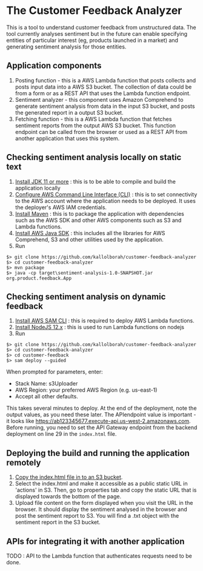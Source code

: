 # The Customer Feedback Analyzer
This is a tool to understand customer feedback from unstructured data. The tool currently analyses sentiment but in the future can enable specifying entities of particular interest (eg, products launched in a market) and generating sentiment analysis for those entities. 

## Application components
1. Posting function - this is a AWS Lambda function that posts collects and posts input data into a AWS S3 bucket. The collection of data could be from a form or as a REST API that uses the Lambda function endpoint. 
2. Sentiment analyzer - this component uses Amazon Comprehend to generate sentiment analysis from data in the input S3 bucket, and posts the generated report in a output S3 bucket.
3. Fetching function - this is a AWS Lambda function that fetches sentiment reports from the output AWS S3 bucket. This function endpoint can be called from the browser or used as a REST API from another application that uses this system. 

## Checking sentiment analysis locally on static text
1. [Install JDK 11 or more](https://adoptopenjdk.net/) : this is to be able to compile and build the application locally
2. [Configure AWS Command Line Interface (CLI)](https://docs.aws.amazon.com/comprehend/latest/dg/setup-awscli.html) : this is to set connectivity to the AWS account where the application needs to be deployed. It uses the deployer's AWS IAM credentials.
3. [Install Maven](https://maven.apache.org/install.html) : this is to package the application with dependencies such as the AWS SDK and other AWS components such as S3 and Lambda functions.
4. [Install AWS Java SDK](https://docs.aws.amazon.com/sdk-for-java/v1/developer-guide/setup-install.html) : this includes all the libraries for AWS Comprehend, S3 and other utilities used by the application.
5. Run  
```
$> git clone https://github.com/kallolborah/customer-feedback-analyzer
$> cd customer-feedback-analyzer
$> mvn package
$> java -cp target\sentiment-analysis-1.0-SNAPSHOT.jar org.product.feedback.App
```

## Checking sentiment analysis on dynamic feedback
1. [Install AWS SAM CLI](https://docs.aws.amazon.com/serverless-application-model/latest/developerguide/serverless-sam-cli-install.html) : this is required to deploy AWS Lambda functions.
2. [Install NodeJS 12.x](https://nodejs.org/en/download/) : this is used to run Lambda functions on nodejs
3. Run
```
$> git clone https://github.com/kallolborah/customer-feedback-analyzer
$> cd customer-feedback-analyzer
$> cd customer-feedback
$> sam deploy --guided
```

When prompted for parameters, enter:
- Stack Name: s3Uploader
- AWS Region: your preferred AWS Region (e.g. us-east-1)
- Accept all other defaults.

This takes several minutes to deploy. At the end of the deployment, note the output values, as you need these later. The APIendpoint value is important - it looks like https://ab123345677.execute-api.us-west-2.amazonaws.com. Before running, you need to set the API Gateway endpoint from the backend deployment on line 29 in the `index.html` file.


## Deploying the build and running the application remotely
1. [Copy the index.html file in to an S3 bucket](https://docs.aws.amazon.com/AmazonS3/latest/user-guide/upload-objects.html).
2. Select the index.html and make it accessible as a public static URL in 'actions' in S3. Then, go to properties tab and copy the static URL that is displayed towards the bottom of the page.
3. Upload file content on the form displayed when you visit the URL in the browser. It should display the sentiment analysed in the browser and post the sentiment report to S3. You will find a .txt object with the sentiment report in the S3 bucket.


## APIs for integrating it with another application
TODO : API to the Lambda function that authenticates requests need to be done.